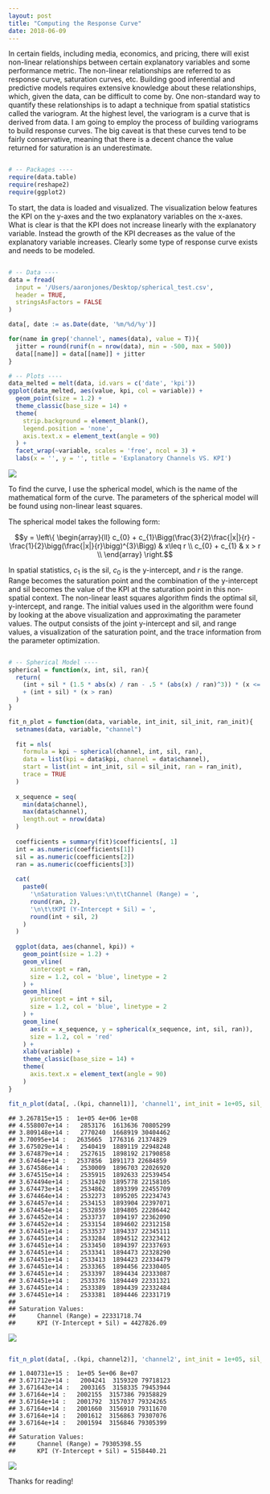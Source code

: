 ```yaml
---
layout: post
title: "Computing the Response Curve"
date: 2018-06-09
---
```


In certain fields, including media, economics, and pricing, there will exist non-linear relationships between certain explanatory variables and some performance metric. The non-linear relationships are referred to as response curve, saturation curves, etc. Building good inferential and predictive models requires extensive knowledge about these relationships, which, given the data, can be difficult to come by. One non-standard way to quantify these relationships is to adapt a technique from spatial statistics called the variogram. At the highest level, the variogram is a curve that is derived from data. I am going to employ the process of building variograms to build response curves. The big caveat is that these curves tend to be fairly conservative, meaning that there is a decent chance the value returned for saturation is an underestimate.

``` r

# -- Packages ----
require(data.table)
require(reshape2)
require(ggplot2)

```

To start, the data is loaded and visualized. The visualization below features the KPI on the y-axes and the two explanatory variables on the x-axes. What is clear is that the KPI does not increase linearly with the explanatory variable. Instead the growth of the KPI decreases as the value of the explanatory variable increases. Clearly some type of response curve exists and needs to be modeled.

``` r

# -- Data ----
data = fread(
  input = '/Users/aaronjones/Desktop/spherical_test.csv',
  header = TRUE,
  stringsAsFactors = FALSE
)

data[, date := as.Date(date, '%m/%d/%y')]

for(name in grep('channel', names(data), value = T)){
  jitter = round(runif(n = nrow(data), min = -500, max = 500))
  data[[name]] = data[[name]] + jitter
}

# -- Plots ----
data_melted = melt(data, id.vars = c('date', 'kpi'))
ggplot(data_melted, aes(value, kpi, col = variable)) + 
  geom_point(size = 1.2) + 
  theme_classic(base_size = 14) +
  theme(
    strip.background = element_blank(),
    legend.position = 'none',
    axis.text.x = element_text(angle = 90)
  ) + 
  facet_wrap(~variable, scales = 'free', ncol = 3) + 
  labs(x = '', y = '', title = 'Explanatory Channels VS. KPI')

```

![](/images/2018-06-09-aaron-jones-saturation_files/figure-markdown_github/unnamed-chunk-2-1.png)

To find the curve, I use the spherical model, which is the name of the mathematical form of the curve. The parameters of the spherical model will be found using non-linear least squares.

The spherical model takes the following form:

$$y =  \left\{
\begin{array}{ll}
      c_{0} + c_{1}\Bigg(\frac{3}{2}\frac{|x|}{r} - \frac{1}{2}\bigg(\frac{|x|}{r}\bigg)^{3}\Bigg) & x\leq r \\
      c_{0} + c_{1} & x > r \\
\end{array} 
\right.$$

In spatial statistics, $c_{1}$ is the sil, $c_{0}$ is the y-intercept, and $r$ is the range. Range becomes the saturation point and the combination of the y-intercept and sil becomes the value of the KPI at the saturation point in this non-spatial context. The non-linear least squares algorithm finds the optimal sil, y-intercept, and range. The initial values used in the algorithm were found by looking at the above visualization and approximating the parameter values. The output consists of the joint y-intercept and sil, and range values, a visualization of the saturation point, and the trace information from the parameter optimization.

``` r

# -- Spherical Model ----
spherical = function(x, int, sil, ran){
  return(
    (int + sil * (1.5 * abs(x) / ran - .5 * (abs(x) / ran)^3)) * (x <= ran)
    + (int + sil) * (x > ran)
  )
}

fit_n_plot = function(data, variable, int_init, sil_init, ran_init){
  setnames(data, variable, "channel")
  
  fit = nls(
    formula = kpi ~ spherical(channel, int, sil, ran),
    data = list(kpi = data$kpi, channel = data$channel),
    start = list(int = int_init, sil = sil_init, ran = ran_init),
    trace = TRUE
  )
  
  x_sequence = seq(
    min(data$channel),
    max(data$channel),
    length.out = nrow(data)
  )
  
  coefficients = summary(fit)$coefficients[, 1]
  int = as.numeric(coefficients[1])
  sil = as.numeric(coefficients[2])
  ran = as.numeric(coefficients[3])
  
  cat(
    paste0(
      '\nSaturation Values:\n\t\tChannel (Range) = ',
      round(ran, 2),
      '\n\t\tKPI (Y-Intercept + Sil) = ',
      round(int + sil, 2)
    )
  )
  
  ggplot(data, aes(channel, kpi)) + 
    geom_point(size = 1.2) + 
    geom_vline(
      xintercept = ran,
      size = 1.2, col = 'blue', linetype = 2
    ) + 
    geom_hline(
      yintercept = int + sil,
      size = 1.2, col = 'blue', linetype = 2
    ) + 
    geom_line(
      aes(x = x_sequence, y = spherical(x_sequence, int, sil, ran)),
      size = 1.2, col = 'red'
    ) + 
    xlab(variable) +
    theme_classic(base_size = 14) +
    theme(
      axis.text.x = element_text(angle = 90)
    )
}

fit_n_plot(data[, .(kpi, channel1)], 'channel1', int_init = 1e+05, sil_init = 4e+06, ran_init = 1e+08)

```

    ## 3.267815e+15 :  1e+05 4e+06 1e+08
    ## 4.558007e+14 :   2853176  1613636 70805299
    ## 3.809148e+14 :   2770240  1668919 30404462
    ## 3.70095e+14 :   2635665  1776316 21374829
    ## 3.675029e+14 :   2540419  1889119 22948248
    ## 3.674879e+14 :   2527615  1898192 21790858
    ## 3.67464e+14 :   2537856  1891173 22684859
    ## 3.674586e+14 :   2530009  1896703 22026920
    ## 3.674515e+14 :   2535915  1892633 22539454
    ## 3.674494e+14 :   2531420  1895778 22158105
    ## 3.674473e+14 :   2534862  1893399 22455709
    ## 3.674464e+14 :   2532273  1895205 22234743
    ## 3.674457e+14 :   2534153  1893904 22397071
    ## 3.674454e+14 :   2532859  1894805 22286442
    ## 3.674452e+14 :   2533737  1894197 22362090
    ## 3.674452e+14 :   2533154  1894602 22312158
    ## 3.674451e+14 :   2533537  1894337 22345111
    ## 3.674451e+14 :   2533284  1894512 22323412
    ## 3.674451e+14 :   2533450  1894397 22337693
    ## 3.674451e+14 :   2533341  1894473 22328290
    ## 3.674451e+14 :   2533413  1894423 22334479
    ## 3.674451e+14 :   2533365  1894456 22330405
    ## 3.674451e+14 :   2533397  1894434 22333087
    ## 3.674451e+14 :   2533376  1894449 22331321
    ## 3.674451e+14 :   2533389  1894439 22332484
    ## 3.674451e+14 :   2533381  1894446 22331719
    ## 
    ## Saturation Values:
    ##      Channel (Range) = 22331718.74
    ##      KPI (Y-Intercept + Sil) = 4427826.09

![](/images/2018-06-09-aaron-jones-saturation_files/figure-markdown_github/unnamed-chunk-3-1.png)

``` r

fit_n_plot(data[, .(kpi, channel2)], 'channel2', int_init = 1e+05, sil_init = 5e+06, ran_init = 8e+07)

```

    ## 1.040731e+15 :  1e+05 5e+06 8e+07
    ## 3.671712e+14 :   2004241  3159320 79718123
    ## 3.671643e+14 :   2003165  3158335 79453944
    ## 3.67164e+14 :   2002155  3157386 79358829
    ## 3.67164e+14 :   2001792  3157037 79324265
    ## 3.67164e+14 :   2001660  3156910 79311670
    ## 3.67164e+14 :   2001612  3156863 79307076
    ## 3.67164e+14 :   2001594  3156846 79305399
    ## 
    ## Saturation Values:
    ##      Channel (Range) = 79305398.55
    ##      KPI (Y-Intercept + Sil) = 5158440.21

![](/images/2018-06-09-aaron-jones-saturation_files/figure-markdown_github/unnamed-chunk-4-1.png)

Thanks for reading!
